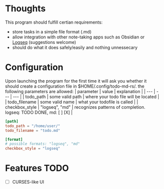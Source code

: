 # Thoughts
This program should fulfill certian requirements:

- store tasks in a simple file format (.md)
- allow integration with other note-taking apps such as Obsidian or [Logseq](https://github.com/logseq/logseq) (suggestions welcome)
- should do what it does safely/easily and nothing unnessecary

# Configuration

Upon launching the program for the first time it will ask you whether it should create a configuration file in $HOME/.config/todo-md-rs/.
the following parameters are allowed:
| parameter | value | explanation |
| --- | --- | --- |
| todo_path | some valid path | where your todo file will be located |
| todo_filename | some valid name | what your todofile is called |
| checkbox_style | "logseq", "md" | recognizes patterns of completion. logseq: TODO DONE, md: [ ] [X] |

```toml
[path]
todo_path = "/home/user/"
todo_filename = "todo.md"

[format]
# possible formats: "logseq", "md"
checkbox_style = "logseq"

```
# Features TODO

- [ ] CURSES-like UI
